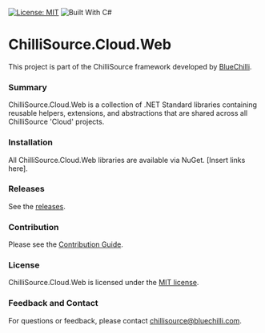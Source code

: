 [![License: MIT](https://img.shields.io/badge/License-MIT-blue.svg)](https://opensource.org/licenses/MIT) ![Built With C#](https://img.shields.io/badge/Built_with-C%23-green.svg)

# ChilliSource.Cloud.Web #

This project is part of the ChilliSource framework developed by [BlueChilli](https://github.com/BlueChilli).

### Summary ###

ChilliSource.Cloud.Web is a collection of .NET Standard libraries containing reusable helpers, extensions, and abstractions that are shared across all ChilliSource 'Cloud' projects.

### Installation ###

All ChilliSource.Cloud.Web libraries are available via NuGet. [Insert links here].

### Releases ###

See the [releases](https://github.com/BlueChilli/ChilliSource.Cloud.Web/releases).

### Contribution ###

Please see the [Contribution Guide](.github/CONTRIBUTING.md).

### License ###

ChilliSource.Cloud.Web is licensed under the [MIT license](LICENSE).

### Feedback and Contact ###

For questions or feedback, please contact [chillisource@bluechilli.com](mailto:chillisource@bluechilli.com).


